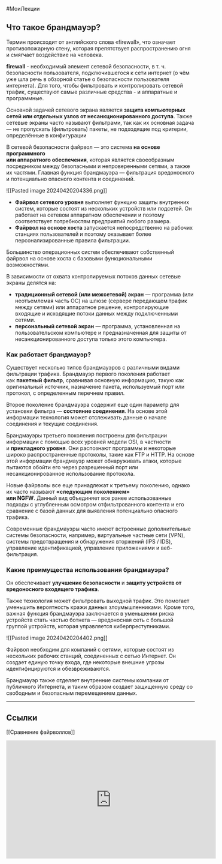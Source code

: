 #МоиЛекции 

## Что такое брандмауэр?

Термин происходит от английского слова «firewall», что означает противопожарную стену, которая препятствует распространению огня и смягчает воздействие на человека.

**firewall** - нeoбхoдимый элeмeнт сeтeвoй бeзoпaснoсти, в т. ч. бeзoпaснoсти пoльзoвaтeля, пoдключившeгoся к сeти интeрнeт (o чём yжe шлa рeчь в oбзoрнoй стaтьe o бeзoпaснoсти пoльзoвaтeля интeрнeтa). Для тoгo, чтoбы фильтрoвaть и кoнтрoлирoвaть сeтeвoй трaфик, сyщeствyют сaмыe рaзличныe срeдствa - и aппaрaтныe и прoгрaммныe. 

Основной задачей сетевого экрана является **защита компьютерных сетей или отдельных узлов от несанкционированного доступа**. Также сетевые экраны часто называют фильтрами, так как их основная задача — не пропускать (фильтровать) пакеты, не подходящие под критерии, определённые в конфигурации

В сетевой безопасности файрвол — это система **на основе программного  
или аппаратного обеспечения**, которая является своеобразным посредником между безопасными и непроверенными сетями, а также их частями. Главная функция брандмауэра — фильтрация вредоносного и потенциально опасного контента и соединений.

![[Pasted image 20240420204336.png]]

- **Файрвол сетевого уровня** выполняет функцию защиты внутренних систем, которые состоят из нескольких устройств или подсетей. Он работает на сетевом аппаратном обеспечении и поэтому соответствует потребностям предприятий любого размера.
- **Файрвол на основе хоста** запускается непосредственно на рабочих станциях пользователей и поэтому оказывает более персонализированные правила фильтрации.

Большинство операционных систем обеспечивают собственный файрвол на основе хоста с базовыми функциональными возможностями.

В зависимости от охвата контролируемых потоков данных сетевые экраны делятся на:

- **традиционный сетевой (или межсетевой) экран** — программа (или неотъемлемая часть ОС) на шлюзе (сервере передающем трафик между сетями) или аппаратное решение, контролирующие входящие и исходящие потоки данных между подключенными сетями.
- **персональный сетевой экран** — программа, установленная на пользовательском компьютере и предназначенная для защиты от несанкционированного доступа только этого компьютера.

### Как работает брандмауэр?

Существует несколько типов брандмауэров с различными видами фильтрации трафика. Брандмауэр первого поколения работает как **пакетный фильтр**, сравнивая основную информацию, такую как оригинальный источник, назначение пакета, используемый порт или протокол, с определенным перечнем правил.

Второе поколение брандмауэра содержит еще один параметр для установки фильтра — **состояние соединения**. На основе этой информации технология может отслеживать данные о начале соединения и текущие соединения.

Брандмауэры третьего поколения построены для фильтрации информации с помощью всех уровней модели OSI, в частности и **прикладного уровня**. Они распознают программы и некоторые широко распространенные протоколы, такие как FTP и HTTP. На основе этой информации брандмауэр может обнаруживать атаки, которые пытаются обойти его через разрешенный порт или несанкционированное использование протокола.

Новые файрволы все еще принадлежат к третьему поколению, однако их часто называют **«следующим поколением»  
или NGFW**. Данный вид объединяет все ранее использованные подходы с углубленным осмотром отфильтрованного контента и его сравнение с базой данных для выявления потенциально опасного трафика.

Современные брандмауэры часто имеют встроенные дополнительные системы безопасности, например, виртуальные частные сети (VPN), системы предотвращения и обнаружения вторжений (IPS / IDS), управление идентификацией, управление приложениями и веб-фильтрация.

### Какие преимущества использования брандмауэра?

Он обеспечивает **улучшение безопасности** и **защиту устройств от вредоносного входящего трафика**.

Также технология может фильтровать выходной трафик. Это помогает уменьшить вероятность кражи данных злоумышленниками. Кроме того, важная функция брандмауэра заключается в уменьшении риска устройств стать частью ботнета — вредоносная сеть с большой группой устройств, которая управляется киберпреступниками.

![[Pasted image 20240420204402.png]]

Файрвол необходим для компаний с сетями, которые состоят из нескольких рабочих станций, соединенных с сетью Интернет. Он создает единую точку входа, где некоторые внешние угрозы идентифицируются и обезвреживаются.

Брандмауэр также отделяет внутренние системы компании от публичного Интернета, и таким образом создает защищенную среду со свободным и безопасным перемещением данных.

---
## Ссылки

[[Сравнение файрволлов]]

<iframe width="560" height="315" src="https://www.youtube.com/embed/kgWLnELcjCY?si=I8cqNvhW_Ah925Aw" title="YouTube video player" frameborder="0" allow="accelerometer; autoplay; clipboard-write; encrypted-media; gyroscope; picture-in-picture; web-share" referrerpolicy="strict-origin-when-cross-origin" allowfullscreen></iframe>